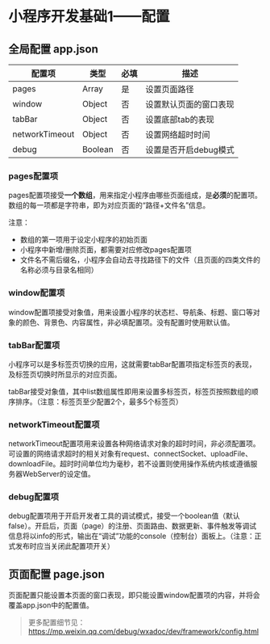 # 小程序开发基础1——配置

## 全局配置 app.json


| 配置项 | 类型 | 必填 | 描述 |
| --- | --- | --- | --- |
| pages | Array | 是 | 设置页面路径 |
| window | Object | 否 | 设置默认页面的窗口表现 |
| tabBar | Object | 否 | 设置底部tab的表现 |
| networkTimeout | Object | 否 | 设置网络超时时间 |
| debug | Boolean | 否 | 设置是否开启debug模式 |

### pages配置项

pages配置项接受**一个数组**，用来指定小程序由哪些页面组成，是**必须**的配置项。数组的每一项都是字符串，即为对应页面的“路径+文件名”信息。

注意：
- 数组的第一项用于设定小程序的初始页面
- 小程序中新增/删除页面，都需要对应修改pages配置项
- 文件名不需后缀名，小程序会自动去寻找路径下的文件（且页面的四类文件的名称必须与目录名相同）

### window配置项

window配置项接受对象值，用来设置小程序的状态栏、导航条、标题、窗口等对象的颜色、背景色、内容属性，非必填配置项。没有配置时使用默认值。

### tabBar配置项

小程序可以是多标签页切换的应用，这就需要tabBar配置项指定标签页的表现，及标签页切换时所显示的对应页面。

tabBar接受对象值，其中list数组属性即用来设置多标签页，标签页按照数组的顺序排序。（注意：标签页至少配置2个，最多5个标签页）

### networkTimeout配置项

networkTimeout配置项用来设置各种网络请求对象的超时时间，非必须配置项。可设置的网络请求超时的相关对象有request、connectSocket、uploadFile、downloadFile。超时时间单位均为毫秒，若不设置则使用操作系统内核或遵循服务器WebServer的设定值。

### debug配置项

debug配置项用于开启开发者工具的调试模式，接受一个boolean值（默认false）。开启后，页面（page）的注册、页面路由、数据更新、事件触发等调试信息将以info的形式，输出在“调试”功能的console（控制台）面板上。（注意：正式发布时应当关闭此配置项开关）


## 页面配置 page.json

页面配置只能设置本页面的窗口表现，即只能设置window配置项的内容，并将会覆盖app.json中的配置值。


> 更多配置细节见：https://mp.weixin.qq.com/debug/wxadoc/dev/framework/config.html